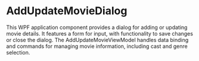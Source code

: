 # AddUpdateMovieDialog
This WPF application component provides a dialog for adding or updating movie details. It features a form for input, with functionality to save changes or close the dialog. The AddUpdateMovieViewModel handles data binding and commands for managing movie information, including cast and genre selection.
